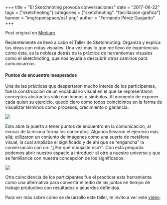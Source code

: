 +++
title = "El Sketchnoting provoca conversaciones"
date = "2017-06-22"
tags = ["sketchnoting"]
categories = ["sketchnoting", "facilitacion-grafica"]
banner = "img/openspace/os1.png"
author = "Fernando Pérez Guajardo"
+++

Post original en [Medium](https://medium.com/@fernandoprezguajardo/el-sketchnoting-provoca-conversaciones-b866966c765a)


Recientemente se llevó a cabo el Taller de Sketchnoting: Organiza y explica tus ideas con notas visuales. Una vez más lo que me llevo de experiencias como ésta, es la nobleza detrás de la práctica de herramientas visuales como el sketchnoting, que nos ayuda a descubrir otros caminos para comunicarnos.


#### Puntos de encuentro inesperados


Una de las prácticas que despertaron mucho interés de los participantes, fue la construcción de un vocabulario visual en el que se representaron conceptos abstractos sólo con íconos o símbolos.
Al momento de exponer cada quien su ejercicio, quedó claro como todos coincidimos en la forma de visualizar términos como procesos, crecimiento o ganancia.

![][1]

Esto abre la puerta a tener puntos de encuentro en la comunicación, al evocar de la misma forma los conceptos. Algunos llevaron el ejercicio más allá; utilizaron un conjunto de imágenes como una suerte de metáfora visual, la cual ampliaba el significado y de ahí que se “engancha” la conversación con un: “¿Por qué dibujaste eso?”. Con esta pregunta podemos abrir nuestro espacio a introducir al otro a nuestro universo y que se familiarice con nuestra concepción de los significados.

![][2]

Otra coincidencia de los participantes fue el practicar esta herramienta como una alternativa para convertir el tedio de las juntas en tiempo de trabajo productivo con resultados y acuerdos definidos.

Para ver más sobre cómo se desarrollo este taller, te invito a ver este [video](https://www.youtube.com/watch?v=wDCj7W2mF68&feature=youtu.be).

[1]: /img/sketchnoting/image1.png
[2]: /img/sketchnoting/image2.png
